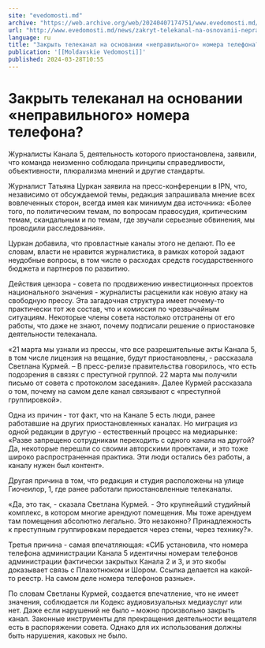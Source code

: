 ```yaml
---
site: "evedomosti.md"
archive: "https://web.archive.org/web/20240407174751/www.evedomosti.md/news/zakryt-telekanal-na-osnovanii-nepravilnogo-nomera-telefona"
url: "http://www.evedomosti.md/news/zakryt-telekanal-na-osnovanii-nepravilnogo-nomera-telefona"
language: ru
title: "Закрыть телеканал на основании «неправильного» номера телефона?"
publication: '[[Moldavskie Vedomosti]]'
published: 2024-03-28T10:55
---
```


# Закрыть телеканал на основании «неправильного» номера телефона?

Журналисты Канала 5, деятельность которого приостановлена, заявили, что команда неизменно соблюдала принципы справедливости, объективности, плюрализма мнений и другие стандарты.

Журналист Татьяна Цуркан заявила на пресс-конференции в IPN, что, независимо от обсуждаемой темы, редакция запрашивала мнение всех вовлеченных сторон, всегда имея как минимум два источника: «Более того, по политическим темам, по вопросам правосудия, критическим темам, скандальным и по темам, где звучали серьезные обвинения, мы проводили расследования».

Цуркан добавила, что провластные каналы этого не делают. По ее словам, власти не нравится журналистика, в рамках которой задают неудобные вопросы, в том числе о расходах средств государственного бюджета и партнеров по развитию.

Действия цензора - совета по продвижению инвестиционных проектов национального значения - журналисты расценили как новую атаку на свободную прессу. Эта загадочная структура имеет почему-то практически тот же состав, что и комиссия по чрезвычайным ситуациям. Некоторые члены совета настолько отстранены от его работы, что даже не знают, почему подписали решение о приостановке деятельности телеканала.

«21 марта мы узнали из прессы, что все разрешительные акты Канала 5, в том числе лицензия на вещание, будут приостановлены, - рассказала Светлана Курмей. – В пресс-релизе правительства говорилось, что есть подозрения в связях с преступной группой. 22 марта мы получили письмо от совета с протоколом заседания». Далее Курмей рассказала о том, почему на самом деле канал связывают с «преступной группировкой».

Одна из причин - тот факт, что на Канале 5 есть люди, ранее работавшие на других приостановленных каналах. Но миграция из одной редакции в другую - естественный процесс на медиарынке: «Разве запрещено сотрудникам переходить с одного канала на другой? Да, некоторые перешли со своими авторскими проектами, и это тоже широко распространенная практика. Эти люди остались без работы, а каналу нужен был контент».

Другая причина в том, что редакция и студия расположены на улице Гиочеилор, 1, где ранее работали приостановленные телеканалы.

«Да, это так, - сказала Светлана Курмей. - Это крупнейший студийный комплекс, в котором многие арендуют помещения. Мы тоже арендуем там помещения абсолютно легально. Это незаконно? Принадлежность к преступным группировкам передается через стены, через технику?».

Третья причина - самая впечатляющая: «СИБ установила, что номера телефона администрации Канала 5 идентичны номерам телефонов администрации фактически закрытых Канала 2 и 3, и это якобы доказывает связь с Плахотнюком и Шором. Ссылка делается на какой-то реестр. На самом деле номера телефонов разные».

По словам Светланы Курмей, создается впечатление, что не имеет значения, соблюдается ли Кодекс аудиовизуальных медиауслуг или нет. Даже если нарушений не было – можно произвольно закрыть канал. Законные инструменты для прекращения деятельности вещателя есть в распоряжении совета. Однако для их использования должны быть нарушения, каковых не было.